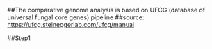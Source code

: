 ##The comparative genome analysis is based on UFCG (database of universal fungal core genes) pipeline
##source: https://ufcg.steineggerlab.com/ufcg/manual

##Step1 

